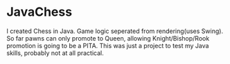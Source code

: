 # JavaChess
I created Chess in Java. Game logic seperated from rendering(uses Swing). 
So far pawns can only promote to Queen, allowing Knight/Bishop/Rook promotion is going to be a PITA.
This was just a project to test my Java skills, probably not at all practical.
